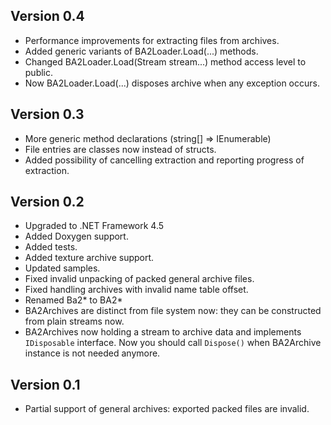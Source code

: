 ## Version 0.4
* Performance improvements for extracting files from archives.
* Added generic variants of BA2Loader.Load(...) methods.
* Changed BA2Loader.Load(Stream stream...) method access level to public.
* Now BA2Loader.Load(...) disposes archive when any exception occurs.

## Version 0.3
* More generic method declarations (string[] => IEnumerable<string>)
* File entries are classes now instead of structs.
* Added possibility of cancelling extraction and reporting progress of extraction.

## Version 0.2
* Upgraded to .NET Framework 4.5
* Added Doxygen support.
* Added tests.
* Added texture archive support.
* Updated samples.
* Fixed invalid unpacking of packed general archive files.
* Fixed handling archives with invalid name table offset.
* Renamed Ba2* to BA2*
* BA2Archives are distinct from file system now: they can be constructed from plain streams now.
* BA2Archives now holding a stream to archive data and implements ```IDisposable``` interface. Now you should call ```Dispose()``` when BA2Archive instance is not needed anymore.

## Version 0.1
* Partial support of general archives: exported packed files are invalid.